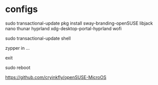 # configs

sudo transactional-update pkg install sway-branding-openSUSE libjack nano thunar hyprland xdg-desktop-portal-hyprland wofi

sudo transactional-update shell

  zypper in ...

  exit

sudo reboot


https://github.com/cryinkfly/openSUSE-MicroOS
